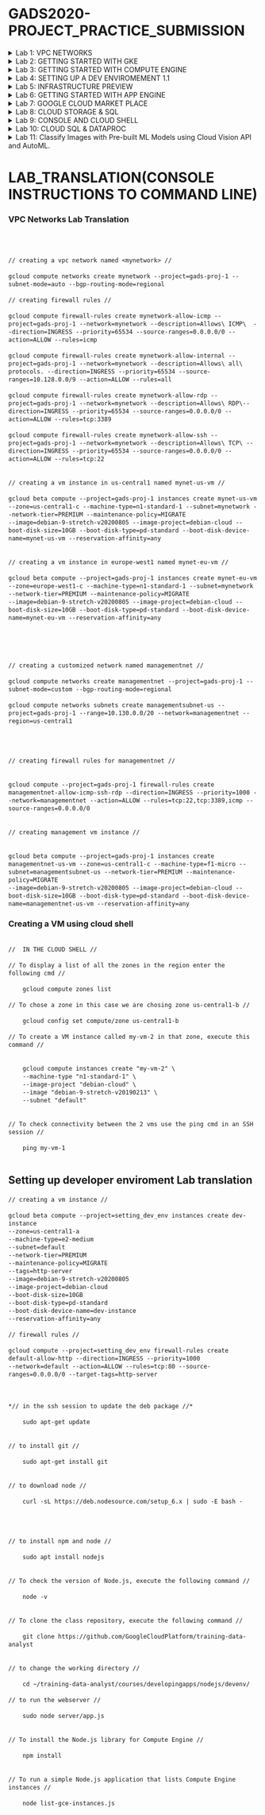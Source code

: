 # GADS2020-PROJECT_PRACTICE_SUBMISSION



<details>
 <summary>Lab 1: VPC NETWORKS</summary>
  
  <img src="qwiklab_shots/VPC_Networking.PNG">
</details>


<details>
 <summary>Lab 2: GETTING STARTED WITH GKE</summary>
  
  <img src="qwiklab_shots/GCP_Getting_started_with_gke.PNG">
</details>

<details>
 <summary>Lab 3: GETTING STARTED WITH COMPUTE ENGINE</summary>
  
  <img src="qwiklab_shots/GCP_Compute_Engine.PNG">
</details>

<details>
 <summary>Lab 4: SETTING UP A DEV ENVIROMEMENT 1.1</summary>
  
  <img src="qwiklab_shots/GCP_Setting up a dev env.PNG">
</details>


<details>
 <summary>Lab 5: INFRASTRUCTURE PREVIEW</summary>
  
  <img src="qwiklab_shots/Infrastructure Preview.PNG">
</details>

<details>
 <summary>Lab 6: GETTING STARTED WITH APP ENGINE</summary>
  
  <img src="qwiklab_shots/GCP_ App Engine.PNG">
</details>

<details>
 <summary>Lab 7: GOOGLE CLOUD MARKET PLACE</summary>
  
 <img src="qwiklab_shots/GCP_Cloud mkt_place.PNG">
</details>

<details>
 <summary>Lab 8: CLOUD STORAGE & SQL</summary>
  
 <img src="qwiklab_shots/GCP_Cloud Storage & SQL.PNG">
</details>

<details>
 <summary>Lab 9: CONSOLE AND CLOUD SHELL</summary>
  
 <img src="qwiklab_shots/Console & Cloud shell.PNG">
</details>


<details>
 <summary>Lab 10: CLOUD SQL & DATAPROC</summary>
  
 <img src="qwiklab_shots/CLOUD SQL & DATAPROC.PNG">
</details>

<details>
 <summary>Lab 11: Classify Images with Pre-built ML Models using Cloud Vision API and AutoML.</summary>
  
 <img src="qwiklab_shots/Classify Images with Pre-built ML Models using Cloud Vision API and AutoML..PNG">
</details>


# LAB_TRANSLATION(CONSOLE INSTRUCTIONS TO COMMAND LINE)

### VPC Networks Lab Translation

```



// creating a vpc network named <mynetwork> //

gcloud compute networks create mynetwork --project=gads-proj-1 --subnet-mode=auto --bgp-routing-mode=regional

// creating firewall rules //

gcloud compute firewall-rules create mynetwork-allow-icmp --project=gads-proj-1 --network=mynetwork --description=Allows\ ICMP\  --direction=INGRESS --priority=65534 --source-ranges=0.0.0.0/0 --action=ALLOW --rules=icmp

gcloud compute firewall-rules create mynetwork-allow-internal --project=gads-proj-1 --network=mynetwork --description=Allows\ all\ protocols. --direction=INGRESS --priority=65534 --source-ranges=10.128.0.0/9 --action=ALLOW --rules=all

gcloud compute firewall-rules create mynetwork-allow-rdp --project=gads-proj-1 --network=mynetwork --description=Allows\ RDP\--direction=INGRESS --priority=65534 --source-ranges=0.0.0.0/0 --action=ALLOW --rules=tcp:3389

gcloud compute firewall-rules create mynetwork-allow-ssh --project=gads-proj-1 --network=mynetwork --description=Allows\ TCP\ --direction=INGRESS --priority=65534 --source-ranges=0.0.0.0/0 --action=ALLOW --rules=tcp:22


// creating a vm instance in us-central1 named mynet-us-vm //

gcloud beta compute --project=gads-proj-1 instances create mynet-us-vm --zone=us-central1-c --machine-type=n1-standard-1 --subnet=mynetwork --network-tier=PREMIUM --maintenance-policy=MIGRATE 
--image=debian-9-stretch-v20200805 --image-project=debian-cloud --boot-disk-size=10GB --boot-disk-type=pd-standard --boot-disk-device-name=mynet-us-vm --reservation-affinity=any


// creating a vm instance in europe-west1 named mynet-eu-vm //

gcloud beta compute --project=gads-proj-1 instances create mynet-eu-vm --zone=europe-west1-c --machine-type=n1-standard-1 --subnet=mynetwork --network-tier=PREMIUM --maintenance-policy=MIGRATE 
--image=debian-9-stretch-v20200805 --image-project=debian-cloud --boot-disk-size=10GB --boot-disk-type=pd-standard --boot-disk-device-name=mynet-eu-vm --reservation-affinity=any





// creating a customized network named managementnet //

gcloud compute networks create managementnet --project=gads-proj-1 --subnet-mode=custom --bgp-routing-mode=regional

gcloud compute networks subnets create managementsubnet-us --project=gads-proj-1 --range=10.130.0.0/20 --network=managementnet --region=us-central1




// creating firewall rules for managementnet //


gcloud compute --project=gads-proj-1 firewall-rules create managementnet-allow-icmp-ssh-rdp --direction=INGRESS --priority=1000 --network=managementnet --action=ALLOW --rules=tcp:22,tcp:3389,icmp --source-ranges=0.0.0.0/0


// creating management vm instance //


gcloud beta compute --project=gads-proj-1 instances create managementnet-us-vm --zone=us-central1-c --machine-type=f1-micro --subnet=managementsubnet-us --network-tier=PREMIUM --maintenance-policy=MIGRATE 
--image=debian-9-stretch-v20200805 --image-project=debian-cloud --boot-disk-size=10GB --boot-disk-type=pd-standard --boot-disk-device-name=managementnet-us-vm --reservation-affinity=any

```

### Creating a VM using cloud shell

```

//  IN THE CLOUD SHELL //

// To display a list of all the zones in the region enter the following cmd //

	gcloud compute zones list 

// To chose a zone in this case we are chosing zone us-central1-b //

	gcloud config set compute/zone us-central1-b

// To create a VM instance called my-vm-2 in that zone, execute this command //


	gcloud compute instances create "my-vm-2" \
	--machine-type "n1-standard-1" \
	--image-project "debian-cloud" \
	--image "debian-9-stretch-v20190213" \
	--subnet "default"


// To check connectivity between the 2 vms use the ping cmd in an SSH session //

	ping my-vm-1
 
 ```
 
 ## Setting up developer enviroment Lab translation
```
// creating a vm instance //

gcloud beta compute --project=setting_dev_env instances create dev-instance 
--zone=us-central1-a 
--machine-type=e2-medium 
--subnet=default 
--network-tier=PREMIUM 
--maintenance-policy=MIGRATE 
--tags=http-server 
--image=debian-9-stretch-v20200805 
--image-project=debian-cloud 
--boot-disk-size=10GB 
--boot-disk-type=pd-standard 
--boot-disk-device-name=dev-instance 
--reservation-affinity=any

// firewall rules //

gcloud compute --project=setting_dev_env firewall-rules create default-allow-http --direction=INGRESS --priority=1000 
--network=default --action=ALLOW --rules=tcp:80 --source-ranges=0.0.0.0/0 --target-tags=http-server



*// in the ssh session to update the deb package //*

	sudo apt-get update


// to install git //

	sudo apt-get install git


// to download node //

	curl -sL https://deb.nodesource.com/setup_6.x | sudo -E bash -




// to install npm and node //

	sudo apt install nodejs


// To check the version of Node.js, execute the following command //

	node -v


// To clone the class repository, execute the following command //

	git clone https://github.com/GoogleCloudPlatform/training-data-analyst


// to change the working directory //

	cd ~/training-data-analyst/courses/developingapps/nodejs/devenv/

// to run the webserver //

	sudo node server/app.js


// To install the Node.js library for Compute Engine //

	npm install


// To run a simple Node.js application that lists Compute Engine instances //

	node list-gce-instances.js
```
